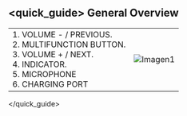 ## <quick_guide> General Overview

|  |  |
|:-------|:-------|
|1.	VOLUME - / PREVIOUS. <br> 2.	MULTIFUNCTION BUTTON. <br> 3.	VOLUME + / NEXT. <br> 4.	INDICATOR. <br> 5. MICROPHONE	<br> 6.	CHARGING PORT	|![Imagen1](http://static.energysistem.com/images/manuals/42556/561d19aba1c67.jpg)|
</quick_guide>
 
